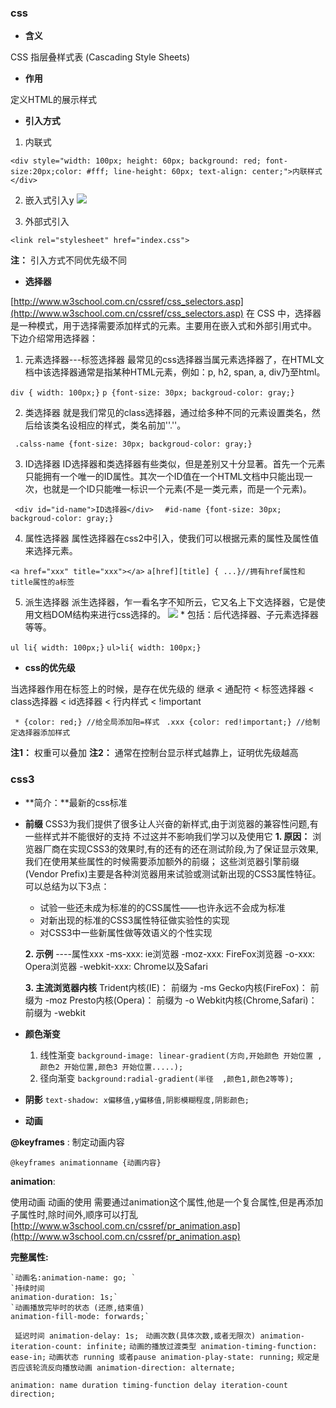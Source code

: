 ### css

* **含义**

CSS 指层叠样式表 (Cascading Style Sheets)

* **作用**

定义HTML的展示样式

* **引入方式**
 
 1. 内联式
  
  `<div style="width: 100px; height: 60px; background: red; font-size:20px;color: #fff; line-height: 60px; text-align: center;">内联样式</div>`
  
  2. 嵌入式引入y
 ![](https://upload-images.jianshu.io/upload_images/7525071-7a88b93a10a06fea.png?imageMogr2/auto-orient/strip%7CimageView2/2/w/1240)
 
 3. 外部式引入

`<link rel="stylesheet" href="index.css">`

**注：** 引入方式不同优先级不同
   
* **选择器**

[http://www.w3school.com.cn/cssref/css_selectors.asp](http://www.w3school.com.cn/cssref/css_selectors.asp)
在 CSS 中，选择器是一种模式，用于选择需要添加样式的元素。主要用在嵌入式和外部引用式中。
下边介绍常用选择器：
   1. 元素选择器---标签选择器
最常见的css选择器当属元素选择器了，在HTML文档中该选择器通常是指某种HTML元素，例如：p, h2, span, a, div乃至html。

`div { width: 100px;}`
`p {font-size: 30px; backgroud-color: gray;}`

   2.  类选择器
就是我们常见的class选择器，通过给多种不同的元素设置类名，然后给该类名设相应的样式，类名前加''.''。

` .calss-name {font-size: 30px; backgroud-color: gray;}`

   3. ID选择器
ID选择器和类选择器有些类似，但是差别又十分显著。首先一个元素只能拥有一个唯一的ID属性。其次一个ID值在一个HTML文档中只能出现一次，也就是一个ID只能唯一标识一个元素(不是一类元素，而是一个元素)。

`  <div id="id-name">ID选择器</div>  `
` #id-name {font-size: 30px; backgroud-color: gray;}`

   4. 属性选择器
属性选择器在css2中引入，使我们可以根据元素的属性及属性值来选择元素。

`<a href="xxx" title="xxx"></a>`
`a[href][title] { ...}//拥有href属性和title属性的a标签`

   5. 派生选择器
派生选择器，乍一看名字不知所云，它又名上下文选择器，它是使用文档DOM结构来进行css选择的。
![](https://upload-images.jianshu.io/upload_images/7525071-f42ed83f4d97c03e.png?imageMogr2/auto-orient/strip%7CimageView2/2/w/1240)
    * 包括：后代选择器、子元素选择器等等。
    
`ul li{ width: 100px;}`
`ul>li{ width: 100px;}`


* **css的优先级**

当选择器作用在标签上的时候，是存在优先级的
继承 < 通配符 < 标签选择器  <  class选择器  <  id选择器 < 行内样式 <  !important

` * {color: red;} //给全局添加阳=样式`
` .xxx {color: red!important;} //给制定选择器添加样式`
 
**注1：**  权重可以叠加
**注2：**  通常在控制台显示样式越靠上，证明优先级越高

### css3
* **简介：**最新的css标准
* **前缀**
CSS3为我们提供了很多让人兴奋的新样式,由于浏览器的兼容性问题,有一些样式并不能很好的支持 不过这并不影响我们学习以及使用它
  **1. 原因：** 浏览器厂商在实现CSS3的效果时,有的还有的还在测试阶段,为了保证显示效果,我们在使用某些属性的时候需要添加额外的前缀；
这些浏览器引擎前缀(Vendor Prefix)主要是各种浏览器用来试验或测试新出现的CSS3属性特征。可以总结为以下3点：

     * 试验一些还未成为标准的的CSS属性——也许永远不会成为标准
    * 对新出现的标准的CSS3属性特征做实验性的实现
    * 对CSS3中一些新属性做等效语义的个性实现

  **2. 示例** ----属性xxx
-ms-xxx:  ie浏览器
-moz-xxx:  FireFox浏览器
-o-xxx:  Opera浏览器
-webkit-xxx:  Chrome以及Safari

  **3. 主流浏览器内核**
Trident内核(IE)： 前缀为 -ms
Gecko内核(FireFox)： 前缀为 -moz
Presto内核(Opera)： 前缀为 -o
Webkit内核(Chrome,Safari)： 前缀为 -webkit

* **颜色渐变**
   1. 线性渐变
`background-image: linear-gradient(方向,开始颜色 开始位置 ,颜色2 开始位置,颜色3 开始位置.....);`
   1. 径向渐变
`background:radial-gradient(半径  ,颜色1,颜色2等等);`

* **阴影**
`text-shadow: x偏移值,y偏移值,阴影模糊程度,阴影颜色;`

* **动画**

**@keyframes** : 制定动画内容

`@keyframes animationname {动画内容}`

**animation**: 

使用动画 动画的使用 需要通过animation这个属性,他是一个复合属性,但是再添加子属性时,除时间外,顺序可以打乱
[http://www.w3school.com.cn/cssref/pr_animation.asp](http://www.w3school.com.cn/cssref/pr_animation.asp)

**完整属性:**

    `动画名:animation-name: go; `
    `持续时间
    animation-duration: 1s;`
    `动画播放完毕时的状态 (还原,结束值)
    animation-fill-mode: forwards;`
   ` 延迟时间
    animation-delay: 1s;`
   ` 动画次数(具体次数,或者无限次)
    animation-iteration-count: infinite;`
    `动画的播放过渡类型
    animation-timing-function: ease-in;`
    `动画状态 running 或者pause
    animation-play-state: running;`
    `规定是否应该轮流反向播放动画
    animation-direction: alternate;`

  `animation: name duration timing-function delay iteration-count direction;`

